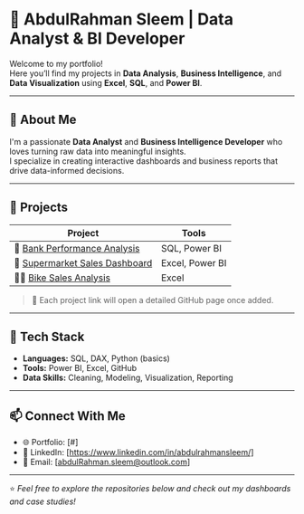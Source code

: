 # 👋 AbdulRahman Sleem | Data Analyst & BI Developer  

Welcome to my portfolio!  
Here you’ll find my projects in **Data Analysis**, **Business Intelligence**, and **Data Visualization** using **Excel**, **SQL**, and **Power BI**.

---

## 🧠 About Me
I'm a passionate **Data Analyst** and **Business Intelligence Developer** who loves turning raw data into meaningful insights.  
I specialize in creating interactive dashboards and business reports that drive data-informed decisions.

---

## 🚀 Projects

| Project | Tools |
|----------|--------|
| 🏦 [Bank Performance Analysis](https://github.com/abdusleem/Bank-Performance-Analysis) | SQL, Power BI |
| 🛒 [Supermarket Sales Dashboard](https://github.com/abdusleem/Supermarket-Sales) | Excel, Power BI |
| 🚴‍♂️ [Bike Sales Analysis](#) | Excel |


> 🔗 Each project link will open a detailed GitHub page once added.

---

## 🧰 Tech Stack
- **Languages:** SQL, DAX, Python (basics)
- **Tools:** Power BI, Excel, GitHub
- **Data Skills:** Cleaning, Modeling, Visualization, Reporting

---

## 📫 Connect With Me
- 🌐 Portfolio: [#]
- 💼 LinkedIn: [https://www.linkedin.com/in/abdulrahmansleem/]
- 📧 Email: [abdulRahman.sleem@outlook.com]

---

⭐ *Feel free to explore the repositories below and check out my dashboards and case studies!*
